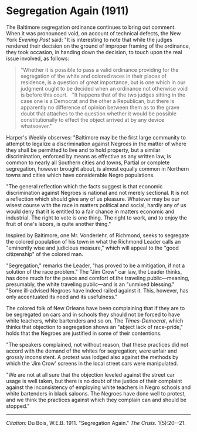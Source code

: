 <!--
title:   Segregation Again
author:  Du Bois, W.E.B.
journal: The Crisis
year:    1911
volume:  1
issue:   5
pages:   20--21
-->
# Segregation Again (1911)

The Baltimore segregation ordinance continues to bring out comment. When it was pronounced void, on account of technical defects, the New York *Evening Post* said: "It is interesting to note that while the judges rendered their decision on the ground of improper framing of the ordinance, they took occasion, in handing down the decision, to touch upon the real issue involved, as follows: 

> "Whether it is possible to pass a valid ordinance providing for the segregation of the white and colored races in their places of residence, is a question of great importance, but is one which in our judgment ought to be decided when an ordinance not otherwise void is before this court. 
> &nbsp;
> "It happens that of the two judges sitting in the case one is a Democrat and the other a Republican, but there is apparently no difference of opinion between them as to the grave doubt that attaches to the question whether it would be possible constitutionally to effect the object arrived at by any device whatsoever." 

Harper's Weekly observes: "Baltimore may be the first large community to attempt to legalize a discrimination against Negroes in the matter of where they shall be permitted to live and to hold property, but a similar discrimination, enforced by means as effective as any written law, is common to nearly all Southern cities and towns, Partial or complete segregation, however brought about, is almost equally common in Northern towns and cities which have considerable Negro populations. 

"The general reflection which the facts suggest is that economic discrimination against Negroes is national and not merely sectional. It is not a reflection which should give any of us pleasure. Whatever may be our wisest course with the race in matters political and social, hardly any of us would deny that it is entitled to a fair chance in matters economic and industrial. The right to vote is one thing. The right to work, and to enjoy the fruit of one's labors, is quite another thing." 

Inspired by Baltimore, one Mr. Vonderlehr, of Richmond, seeks to segregate the colored population of his town in what the Richmond Leader calls an "eminently wise and judicious measure," which will appeal to the "good citizenship" of the colored man.

"Segregation," remarks the Leader, "has proved to be a mitigation, if not a solution of the race problem." The "Jim Crow" car law, the Leader thinks, has done much for the peace and comfort of.the traveling public—meaning, presumably, the white traveling public—and is an "unmixed blessing." "Some ill-advised Negroes have indeed railed against it. This, however, has only accentuated its need and its usefulness." 

The colored folk of New Orleans have been complaining that if they are to be segregated on cars and in schools they should not be forced to have white teachers, white bartenders and so on. The *Times-Democrat*, which thinks that objection to segregation shows an "abject lack of race-pride," holds that the Negroes are justified in some of their contentions. 

"The speakers complained, not without reason, that these practices did not accord with the demand of the whites for segregation; were unfair and grossly inconsistent. A protest was lodged also against the methods by which the 'Jim Crow' screens in the local street cars were manipulated. 

"We are not at all sure that the objection leveled against the street car usage is well taken, but there is no doubt of the justice of their complaint against the inconsistency of employing white teachers in Negro schools and white bartenders in black saloons. The Negroes have done well to protest, and we think the practices against which they complain can and should be stopped." 

_________________
*Citation:* Du Bois, W.E.B. 1911. "Segregation Again." *The Crisis*. 1(5):20--21.
